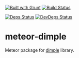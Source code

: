 [![Built with Grunt](https://cdn.gruntjs.com/builtwith.png)](http://gruntjs.com/)
[![Build Status](https://drone.io/github.com/sergeyt/meteor-dimple/status.png)](https://drone.io/github.com/sergeyt/meteor-dimple/latest)

[![Deps Status](https://david-dm.org/sergeyt/meteor-dimple.png)](https://david-dm.org/sergeyt/meteor-dimple)
[![DevDeps Status](https://david-dm.org/sergeyt/meteor-dimple/dev-status.png)](https://david-dm.org/sergeyt/meteor-dimple#info=devDependencies)

# meteor-dimple

Meteor package for [dimple](http://dimplejs.org/) library.
